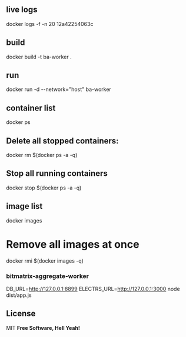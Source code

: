 ## live logs

docker logs -f -n 20 12a42254063c

## build

docker build -t ba-worker .

## run

docker run -d --network="host" ba-worker

## container list

docker ps

## Delete all stopped containers:

docker rm $(docker ps -a -q)

## Stop all running containers

docker stop $(docker ps -a -q)

## image list

docker images

# Remove all images at once

docker rmi $(docker images -q)

### bitmatrix-aggregate-worker

DB_URL=http://127.0.0.1:8899 ELECTRS_URL=http://127.0.0.1:3000 node dist/app.js

## License

MIT
**Free Software, Hell Yeah!**
